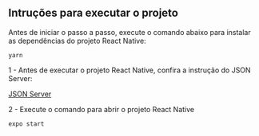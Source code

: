 ## Intruções para executar o projeto

Antes de iniciar o passo a passo, execute o comando abaixo para instalar as dependências do projeto React Native:

<code>yarn</code>

1 - Antes de executar o projeto React Native, confira a instrução do JSON Server:

[JSON Server](https://github.com/JA-Lourenco/jsonServer-MyLessons)

2 - Execute o comando para abrir o projeto React Native

<code>expo start</code>